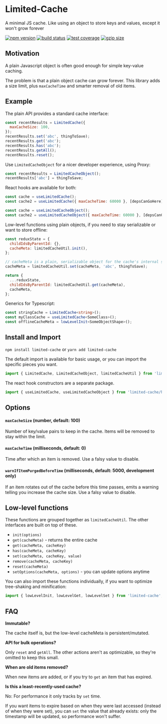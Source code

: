 # Limited-Cache

A minimal JS cache. Like using an object to store keys and values, except it won't grow forever

[![npm version](https://img.shields.io/npm/v/limited-cache.svg)](https://www.npmjs.com/package/limited-cache)
[![build status](https://img.shields.io/travis/com/spautz/limited-cache.svg)](https://travis-ci.com/spautz/limited-cache)
[![test coverage](https://img.shields.io/coveralls/github/spautz/limited-cache.svg)](https://coveralls.io/github/spautz/limited-cache)
[![gzip size](https://img.shields.io/bundlephobia/minzip/limited-cache)](https://bundlephobia.com/result?p=limited-cache)

## Motivation

A plain Javascript object is often good enough for simple key-value caching.

The problem is that a plain object cache can grow forever. This library adds a size limit, plus `maxCacheTime` and
smarter removal of old items.

## Example

The plain API provides a standard cache interface:

```javascript
const recentResults = LimitedCache({
  maxCacheSize: 100,
});
recentResults.set('abc', thingToSave);
recentResults.get('abc');
recentResults.has('abc');
recentResults.getAll();
recentResults.reset();
```

Use `LimitedCacheObject` for a nicer developer experience, using Proxy:

```javascript
const recentResults = LimitedCacheObject();
recentResults['abc'] = thingToSave;
```

React hooks are available for both:

```javascript
const cache = useLimitedCache();
const cache2 = useLimitedCache({ maxCacheTime: 60000 }, [depsCanGoHere]);
```

```javascript
const cache = useLimitedCacheObject();
const cache2 = useLimitedCacheObject({ maxCacheTime: 60000 }, [depsCanGoHere]);
```

Low-level functions using plain objects, if you need to stay serializable or want to store offline:

```javascript
const reduxState = {
  childIdsByParentId: {},
  cacheMeta: limitedCacheUtil.init(),
};

// cacheMeta is a plain, serializable object for the cache's internal state
cacheMeta = limitedCacheUtil.set(cacheMeta, 'abc', thingToSave);

return {
  ...reduxState,
  childIdsByParentId: limitedCacheUtil.get(cacheMeta),
  cacheMeta,
};
```

Generics for Typescript:

```typescript
const stringCache = LimitedCache<string>();
const myClassCache = useLimitedCache<SomeClass>();
const offlineCacheMeta = lowLevelInit<SomeObjectShape>();
```

## Install and Import

`npm install limited-cache` or `yarn add limited-cache`

The default import is available for basic usage, or you can import the specific pieces you want.

```javascript
import { LimitedCache, LimitedCacheObject, limitedCacheUtil } from 'limited-cache';
```

The react hook constructors are a separate package.

```javascript
import { useLimitedCache, useLimitedCacheObject } from 'limited-cache/hooks';
```

## Options

#### `maxCacheSize` (number, default: 100)

Number of key/value pairs to keep in the cache. Items will be removed to stay within the limit.

#### `maxCacheTime` (milliseconds, default: 0)

Time after which an item is removed. Use a falsy value to disable.

#### `warnIfItemPurgedBeforeTime` (milliseconds, default: 5000, development only)

If an item rotates out of the cache before this time passes, emits a warning telling you increase the cache size.
Use a falsy value to disable.

## Low-level functions

These functions are grouped together as `limitedCacheUtil`. The other interfaces are built on top of these.

- `init(options)`
- `get(cacheMeta)` - returns the entire cache
- `get(cacheMeta, cacheKey)`
- `has(cacheMeta, cacheKey)`
- `set(cacheMeta, cacheKey, value)`
- `remove(cacheMeta, cacheKey)`
- `reset(cacheMeta)`
- `setOptions(cacheMeta, options)` - you can update options anytime

You can also import these functions individually, if you want to optimize tree-shaking and minification:

```javascript
import { lowLevelInit, lowLevelGet, lowLevelSet } from 'limited-cache';
```

## FAQ

**Immutable?**

The cache itself is, but the low-level cacheMeta is persistent/mutated.

**API for bulk operations?**

Only `reset` and `getAll`. The other actions aren't as optimizable, so they're omitted to keep this small.

**When are old items removed?**

When new items are added, or if you try to `get` an item that has expired.

**Is this a least-recently-used cache?**

No: For performance it only tracks by `set` time.

If you want items to expire based on when they were last accessed (instead of when they were set), you can `set`
the value that already exists: only the timestamp will be updated, so performance won't suffer.
